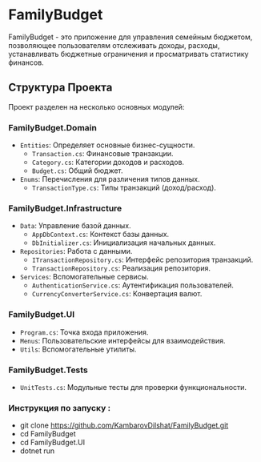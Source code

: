 FamilyBudget
============

FamilyBudget - это приложение для управления семейным бюджетом, позволяющее пользователям отслеживать доходы, расходы, устанавливать бюджетные ограничения и просматривать статистику финансов.

Структура Проекта
-----------------

Проект разделен на несколько основных модулей:

### FamilyBudget.Domain

*   `Entities`: Определяет основные бизнес-сущности.
    *   `Transaction.cs`: Финансовые транзакции.
    *   `Category.cs`: Категории доходов и расходов.
    *   `Budget.cs`: Общий бюджет.
*   `Enums`: Перечисления для различения типов данных.
    *   `TransactionType.cs`: Типы транзакций (доход/расход).

### FamilyBudget.Infrastructure

*   `Data`: Управление базой данных.
    *   `AppDbContext.cs`: Контекст базы данных.
    *   `DbInitializer.cs`: Инициализация начальных данных.
*   `Repositories`: Работа с данными.
    *   `ITransactionRepository.cs`: Интерфейс репозитория транзакций.
    *   `TransactionRepository.cs`: Реализация репозитория.
*   `Services`: Вспомогательные сервисы.
    *   `AuthenticationService.cs`: Аутентификация пользователей.
    *   `CurrencyConverterService.cs`: Конвертация валют.

### FamilyBudget.UI

*   `Program.cs`: Точка входа приложения.
*   `Menus`: Пользовательские интерфейсы для взаимодействия.
*   `Utils`: Вспомогательные утилиты.

### FamilyBudget.Tests

*   `UnitTests.cs`: Модульные тесты для проверки функциональности.

 ### Инструкция по запуску :
* git clone https://github.com/KambarovDilshat/FamilyBudget.git
* cd FamilyBudget 
* cd FamilyBudget.UI
* dotnet run
